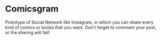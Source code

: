 # Comicsgram
Prototype of Social Network like Instagram, in which you can share every kind of comics or books that you want. Don't forget to comment your post, or the sharing will fail!
